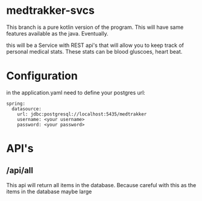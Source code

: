 # medtrakker-svcs
This branch is a pure kotlin version of the program.  This will have same features available as the java. Eventually.

this will be a Service with REST api's that will allow you to keep track of personal medical stats.  These stats can be blood gluscoes, heart beat.

# Configuration
in the application.yaml need to define your postgres url:

```
spring:
  datasource:
    url: jdbc:postgresql://localhost:5435/medtrakker
    username: <your username>
    password: <your password>
```

# API's
## /api/all
This api will return all items in the database. Because careful with this as the items in the database maybe large


